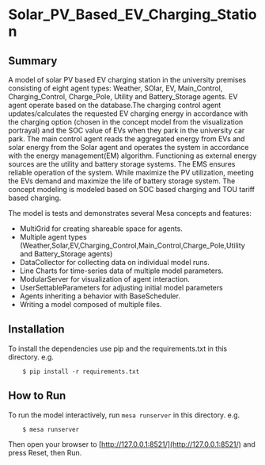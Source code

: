 # Solar_PV_Based_EV_Charging_Station

## Summary
A model of solar PV based EV charging station in the university premises consisting of eight agent types: Weather, SOlar, EV, Main_Control, Charging_Control, Charge_Pole, Utility and Battery_Storage agents. 
EV agent operate based on the database.The charging control agent updates/calculates the requested EV charging energy in accordance with the charging option (chosen in the concept model from the visualization portrayal) and the SOC value of EVs when they park in the university car park. The main control agent reads the aggregated energy from EVs and solar energy from the Solar agent and operates the system in accordance with the energy management(EM) algorithm. Functioning as external energy sources are the utility and battery storage systems. The EMS ensures reliable operation of the system. While maximize the PV utilization, meeting the EVs demand and maximize the life of battery storage system.
The concept modeling is modeled based on SOC based charging and TOU tariff based charging.

The model is tests and demonstrates several Mesa concepts and features:
 - MultiGrid for creating shareable space for agents.
 - Multiple agent types (Weather,Solar,EV,Charging_Control,Main_Control,Charge_Pole,Utility and Battery_Storage agents)
 - DataCollector for collecting data on individual model runs.
 - Line Charts for time-series data of multiple model parameters.
 - ModularServer for visualization of agent interaction.
 - UserSettableParameters for adjusting initial model parameters
 - Agents inheriting a behavior with BaseScheduler. 
 - Writing a model composed of multiple files.
 


## Installation

To install the dependencies use pip and the requirements.txt in this directory. e.g.

```
    $ pip install -r requirements.txt
```

## How to Run

To run the model interactively, run ``mesa runserver`` in this directory. e.g.

```
    $ mesa runserver
```

Then open your browser to [http://127.0.0.1:8521/](http://127.0.0.1:8521/) and press Reset, then Run.
